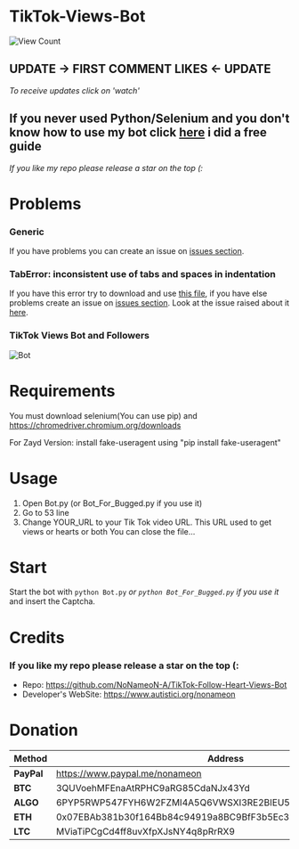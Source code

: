 # TikTok-Views-Bot
![View Count](https://counter.gofiber.io/badge/NoNameoN/TikTok-Follow-Heart-Views-Bot/)

## UPDATE -> FIRST COMMENT LIKES <- UPDATE
*To receive updates click on 'watch'*

## If you never used Python/Selenium and you don't know how to use my bot click [here](https://github.com/NoNameoN-A/TikTok-Follow-Heart-Views-Bot/issues/5#issuecomment-737041402) i did a free guide
*If you like my repo please release a star on the top (:*

# Problems
### Generic
If you have problems you can create an issue on [issues section](https://github.com/NoNameoN-A/TikTok-Follow-Heart-Views-Bot/issues).
### TabError: inconsistent use of tabs and spaces in indentation
If you have this error try to download and use [this file](https://github.com/NoNameoN-A/TikTok-Follow-Heart-Views-Bot/blob/main/Bot_For_Bugged.py), if you have else problems create an issue on [issues section](https://github.com/NoNameoN-A/TikTok-Follow-Heart-Views-Bot/issues). Look at the issue raised about it [here](https://github.com/NoNameoN-A/TikTok-Follow-Heart-Views-Bot/issues/17).

### TikTok Views Bot and Followers

![Bot](https://github.com/NoNameoN-A/TikTok-Views-Follow-Bot/blob/main/Screenshot.png)

# Requirements
You must download selenium(You can use pip) and https://chromedriver.chromium.org/downloads

For Zayd Version: install fake-useragent using "pip install fake-useragent"

# Usage
1) Open Bot.py (or Bot_For_Bugged.py if you use it)
2) Go to 53 line
3) Change YOUR_URL to your Tik Tok video URL. This URL used to get views or hearts or both
You can close the file...

# Start
Start the bot with `python Bot.py` *or `python Bot_For_Bugged.py` if you use it* and insert the Captcha.

# Credits
### If you like my repo please release a star on the top (:
- Repo: https://github.com/NoNameoN-A/TikTok-Follow-Heart-Views-Bot
- Developer's WebSite: https://www.autistici.org/nonameon

# Donation
|Method|Address|
|--|--|
|**PayPal**|https://www.paypal.me/nonameon|
|**BTC**|3QUVoehMFEnaAtRPHC9aRG85CdaNJx43Yd|
|**ALGO**|6PYP5RWP547FYH6W2FZMI4A5Q6VWSXI3RE2BIEU5LWKFRVG3VX75YTVNEI|
|**ETH**|0x07EBAb381b30f164Bb84c94919a8BC9BfF3b5Ec3|
|**LTC**|MViaTiPCgCd4ff8uvXfpXJsNY4q8pRrRX9| 

